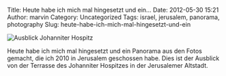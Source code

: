 Title: Heute habe ich mich mal hingesetzt und ein...
Date: 2012-05-30 15:21
Author: marvin
Category: Uncategorized
Tags: israel, jerusalem, panorama, photography
Slug: heute-habe-ich-mich-mal-hingesetzt-und-ein

![Ausblick Johanniter Hospitz]({filename}/images/7302196918_d5d7458286_b.jpg)

Heute habe ich mich mal hingesetzt und ein Panorama aus den Fotos
gemacht, die ich 2010 in Jerusalem geschossen habe. Dies ist der
Ausblick von der Terrasse des Johanniter Hospitzes in der Jerusalemer
Altstadt.
